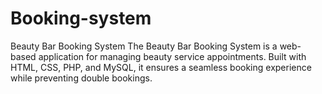# Booking-system
Beauty Bar Booking System The Beauty Bar Booking System is a web-based application for managing beauty service appointments. Built with HTML, CSS, PHP, and MySQL, it ensures a seamless booking experience while preventing double bookings.
